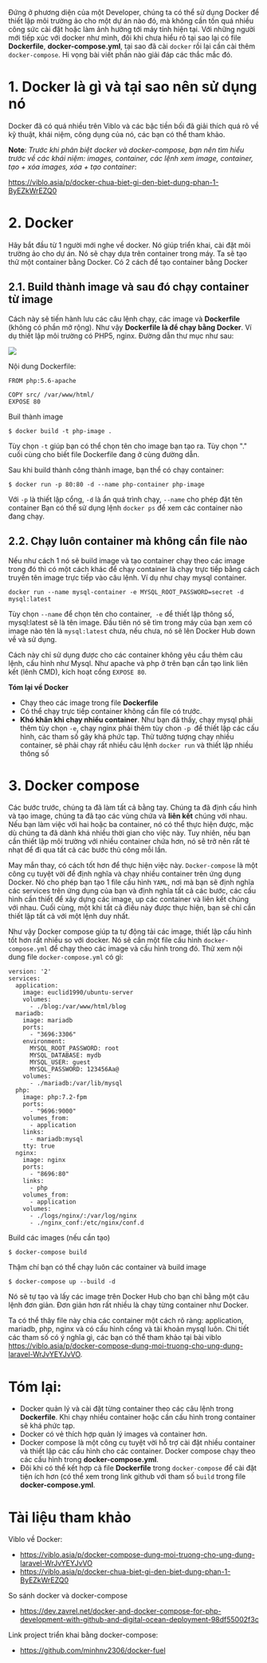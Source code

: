 Đứng ở phương diện của một Developer, chúng ta có thể sử dụng Docker để thiết lập môi trường ảo cho một dự án nào đó, mà không cần tốn quá nhiều công sức cài đặt hoặc làm ảnh hưởng tới máy tính hiện tại. Với những người mới tiếp xúc với docker như mình, đôi khi chưa hiểu rõ tại sao lại có file **Dockerfile**, **docker-compose.yml**, tại sao đã cài `docker` rồi lại cần cài thêm `docker-compose`. Hi vọng bài viết phần nào giải đáp các thắc mắc đó.
# 1. Docker là gì và tại sao nên sử dụng nó

Docker đã có quá nhiều trên Viblo và các bậc tiền bối đã giải thích quá rõ về kỹ thuật, khái niệm, công dụng của nó, các bạn có thể tham khảo. 

**Note**: *Trước khi phân biệt docker và docker-compose, bạn nên tìm hiểu trước về các khái niệm: images, container, các lệnh xem image, container, tạo + xóa images, xóa + tạo container*: 

https://viblo.asia/p/docker-chua-biet-gi-den-biet-dung-phan-1-ByEZkWrEZQ0

# 2. Docker

Hãy bắt đầu từ 1 người mới nghe về docker. Nó giúp triển khai, cài đặt môi trường ảo cho dự án. Nó sẽ chạy dựa trên container trong máy. Ta sẽ tạo thử một container bằng Docker. Có 2 cách để tạo container bằng Docker

## 2.1. Build thành image và sau đó chạy container từ image

Cách này sẽ tiến hành lưu các câu lệnh chạy, các image và **Dockerfile** (không có phần mở rộng). Như vậy **Dockerfile là để chạy bằng Docker**. 
Ví dụ thiết lập môi trường có PHP5, nginx. Đường dẫn thư mục như sau:

![](https://images.viblo.asia/1a2589fa-06a3-45c1-9d57-bdf14fedf273.png)

Nội dung Dockerfile:
```
FROM php:5.6-apache

COPY src/ /var/www/html/
EXPOSE 80
```
Buil thành image

`$ docker build -t php-image .`

Tùy chọn `-t` giúp bạn có thể chọn tên cho image bạn tạo ra. Tùy chọn "." cuối cùng cho biết file Dockerfile đang ở cùng đường dẫn.

Sau khi build thành công thành image, bạn thể có chạy container:

`$ docker run -p 80:80 -d --name php-container php-image`

Với `-p` là thiết lập cổng, `-d` là ẩn quá trình chạy, `--name` cho phép đặt tên container 
Bạn có thể sử dụng lệnh `docker ps` để xem các container nào đang chạy.

## 2.2. Chạy luôn container mà không cần file nào

Nếu như cách 1 nó sẽ build image và tạo container chạy theo các image trong đó thì có một cách khác để chạy container là chạy trực tiếp bằng cách truyền tên image trực tiếp vào câu lệnh. Ví dụ như chạy mysql container.

`docker run --name mysql-container -e MYSQL_ROOT_PASSWORD=secret -d mysql:latest`

Tùy chọn `--name` để chọn tên cho container,` -e` để thiết lập thông số, mysql:latest sẽ là tên image. Đầu tiên nó sẽ tìm trong máy của bạn xem có image nào tên là `mysql:latest` chưa, nếu chưa, nó sẽ lên Docker Hub down về và sử dụng. 

Cách này chỉ sử dụng được cho các container không yêu cầu thêm câu lệnh, cấu hình như Mysql. Như apache và php ở trên bạn cần tạo link liên kết (lênh CMD), kích hoạt cổng `EXPOSE 80`.

**Tóm lại về Docker**
* Chạy theo các image trong file **Dockerfile**
* Có thể chạy trực tiếp container không cần file có trước.
* **Khó khăn khi chạy nhiều container**. Như bạn đã thấy, chạy mysql phải thêm tùy chọn `-e`, chạy nginx phải thêm tùy chon `-p `để thiết lập các cấu hình, các tham số gây khá phức tạp. Thử tưởng tượng chạy nhiều container, sẽ phải chạy rất nhiều câu lệnh `docker run` và thiết lập nhiều thông số

# 3. Docker compose
Các bước trước, chúng ta đã làm tất cả bằng tay. Chúng ta đã định cấu hình và tạo image, chúng ta đã tạo các vùng chứa và **liên kết** chúng với nhau. Nếu bạn làm việc với hai hoặc ba container, nó có thể thực hiện được, mặc dù chúng ta đã dành khá nhiều thời gian cho việc này. Tuy nhiên, nếu bạn cần thiết lập môi trường với nhiều container chứa hơn, nó sẽ trở nên rất tẻ nhạt để đi qua tất cả các bước thủ công mỗi lần.

May mắn thay, có cách tốt hơn để thực hiện việc này. `Docker-compose` là một công cụ tuyệt vời để định nghĩa và chạy nhiều container trên ứng dụng Docker. Nó cho phép bạn tạo 1 file cấu hình `YAML`, nơi mà bạn sẽ định nghĩa các services trên ứng dụng của bạn và định nghĩa tất cả các bước, các cấu hình cần thiết để xây dựng các image, up các container và liên kết chúng với nhau. Cuối cùng, một khi tất cả điều này được thực hiện, bạn sẽ chỉ cần thiết lập tất cả với một lệnh duy nhất.

Như vậy Docker compose giúp ta tự động tải các image, thiết lập cấu hình tốt hơn rất nhiều so với docker. Nó sẽ cần một file cấu hình `docker-compose.yml` để chạy theo các image và cấu hình trong đó. Thử xem nội dung file `docker-compose.yml` có gì:
```
version: '2'
services:
  application:
    image: euclid1990/ubuntu-server
    volumes:
      - ./blog:/var/www/html/blog
  mariadb:
    image: mariadb
    ports:
      - "3696:3306"
    environment:
      MYSQL_ROOT_PASSWORD: root
      MYSQL_DATABASE: mydb
      MYSQL_USER: guest
      MYSQL_PASSWORD: 123456Aa@
    volumes:
      - ./mariadb:/var/lib/mysql
  php:
    image: php:7.2-fpm
    ports:
      - "9696:9000"
    volumes_from:
      - application
    links:
      - mariadb:mysql
    tty: true
  nginx:
    image: nginx
    ports:
      - "8696:80"
    links:
      - php
    volumes_from:
      - application
    volumes:
      - ./logs/nginx/:/var/log/nginx
      - ./nginx_conf:/etc/nginx/conf.d
```
Build các images (nếu cần tạo) 

`$ docker-compose build`

Thậm chí bạn có thể chạy luôn các container và build image

`$ docker-compose up --build -d`

Nó sẽ tự tạo và lấy các image trên Docker Hub cho bạn chỉ bằng một câu lệnh đơn giản. Đơn giản hơn rất nhiều là chạy từng container như Docker.

Ta có thể thây file này chia các container một cách rõ ràng: application, mariadb, php, nginx và có cấu hình cổng và tài khoản mysql luôn. Chi tiết các tham số có ý nghĩa gì, các bạn có thể tham khảo tại bài viblo https://viblo.asia/p/docker-compose-dung-moi-truong-cho-ung-dung-laravel-WrJvYEYJvVO.

# Tóm lại:
* Docker quản lý và cài đặt từng container theo các câu lệnh trong **Dockerfile**. Khi chạy nhiều container hoặc cần cấu hình trong container sẽ khá phức tạp.
* Docker có vẻ thích hợp quản lý images và container hơn.
* Docker compose là một công cụ tuyệt vời hỗ trợ cài đặt nhiều container và thiết lập các cấu hình cho các container. Docker compose chạy theo các cấu hình trong **docker-compose.yml**.
* Đôi khi có thể kết hợp cả file **Dockerfile** trong `docker-compose` để cài đặt tiện ích hơn (có thể xem trong link github với tham số `build` trong file **docker-compose.yml**.

# Tài liệu tham khảo
Viblo về Docker: 
* https://viblo.asia/p/docker-compose-dung-moi-truong-cho-ung-dung-laravel-WrJvYEYJvVO
* https://viblo.asia/p/docker-chua-biet-gi-den-biet-dung-phan-1-ByEZkWrEZQ0

So sánh docker và docker-compose

* https://dev.zavrel.net/docker-and-docker-compose-for-php-development-with-github-and-digital-ocean-deployment-98df55002f3c

Link project triển khai bằng docker-compose:
* https://github.com/minhnv2306/docker-fuel